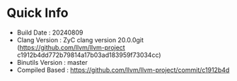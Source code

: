 # Quick Info
* Build Date : 20240809
* Clang Version : ZyC clang version 20.0.0git (https://github.com/llvm/llvm-project c1912b4dd772b79814a17b03ad183959f73034cc)
* Binutils Version : master
* Compiled Based : https://github.com/llvm/llvm-project/commit/c1912b4d


